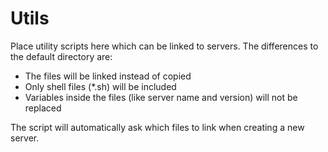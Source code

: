 #  Utils

Place utility scripts here which can be linked to servers.
The differences to the default directory are:
- The files will be linked instead of copied
- Only shell files (*.sh) will be included
- Variables inside the files (like server name and version) will not be replaced

The script will automatically ask which files to link when creating a new server.
